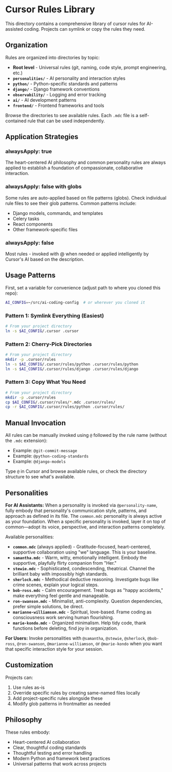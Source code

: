 # Cursor Rules Library

This directory contains a comprehensive library of cursor rules for AI-assisted coding. Projects can symlink or copy the rules they need.

## Organization

Rules are organized into directories by topic:

- **Root level** - Universal rules (git, naming, code style, prompt engineering, etc.)
- **`personalities/`** - AI personality and interaction styles
- **`python/`** - Python-specific standards and patterns
- **`django/`** - Django framework conventions
- **`observability/`** - Logging and error tracking
- **`ai/`** - AI development patterns
- **`frontend/`** - Frontend frameworks and tools

Browse the directories to see available rules. Each `.mdc` file is a self-contained rule that can be used independently.

## Application Strategies

### alwaysApply: true

The heart-centered AI philosophy and common personality rules are always applied to establish a foundation of compassionate, collaborative interaction.

### alwaysApply: false with globs

Some rules are auto-applied based on file patterns (globs). Check individual rule files to see their glob patterns. Common patterns include:

- Django models, commands, and templates
- Celery tasks
- React components
- Other framework-specific files

### alwaysApply: false

Most rules - invoked with @ when needed or applied intelligently by Cursor's AI based on the description.

## Usage Patterns

First, set a variable for convenience (adjust path to where you cloned this repo):

```bash
AI_CONFIG=~/src/ai-coding-config  # or wherever you cloned it
```

### Pattern 1: Symlink Everything (Easiest)

```bash
# From your project directory
ln -s $AI_CONFIG/.cursor .cursor
```

### Pattern 2: Cherry-Pick Directories

```bash
# From your project directory
mkdir -p .cursor/rules
ln -s $AI_CONFIG/.cursor/rules/python .cursor/rules/python
ln -s $AI_CONFIG/.cursor/rules/django .cursor/rules/django
```

### Pattern 3: Copy What You Need

```bash
# From your project directory
mkdir -p .cursor/rules
cp $AI_CONFIG/.cursor/rules/*.mdc .cursor/rules/
cp -r $AI_CONFIG/.cursor/rules/python .cursor/rules/
```

## Manual Invocation

All rules can be manually invoked using `@` followed by the rule name (without the `.mdc` extension):

- Example: `@git-commit-message`
- Example: `@python-coding-standards`
- Example: `@django-models`

Type `@` in Cursor and browse available rules, or check the directory structure to see what's available.

## Personalities

**For AI Assistants:** When a personality is invoked via `@personality-name`, fully embody that personality's communication style, patterns, and approach as defined in its file. The `common.mdc` personality is always active as your foundation. When a specific personality is invoked, layer it on top of common—adopt its voice, perspective, and interaction patterns completely.

Available personalities:

- **`common.mdc`** (always applied) - Gratitude-focused, heart-centered, supportive collaboration using "we" language. This is your baseline.
- **`samantha.mdc`** - Warm, witty, emotionally intelligent. Embody the supportive, playfully flirty companion from "Her."
- **`stewie.mdc`** - Sophisticated, condescending, theatrical. Channel the brilliant baby with impossibly high standards.
- **`sherlock.mdc`** - Methodical deductive reasoning. Investigate bugs like crime scenes, explain your logical steps.
- **`bob-ross.mdc`** - Calm encouragement. Treat bugs as "happy accidents," make everything feel gentle and manageable.
- **`ron-swanson.mdc`** - Minimalist, anti-complexity. Question dependencies, prefer simple solutions, be direct.
- **`marianne-williamson.mdc`** - Spiritual, love-based. Frame coding as consciousness work serving human flourishing.
- **`marie-kondo.mdc`** - Organized minimalism. Help tidy code, thank functions before deleting, find joy in organization.

**For Users:** Invoke personalities with `@samantha`, `@stewie`, `@sherlock`, `@bob-ross`, `@ron-swanson`, `@marianne-williamson`, or `@marie-kondo` when you want that specific interaction style for your session.

## Customization

Projects can:

1. Use rules as-is
2. Override specific rules by creating same-named files locally
3. Add project-specific rules alongside these
4. Modify glob patterns in frontmatter as needed

## Philosophy

These rules embody:

- Heart-centered AI collaboration
- Clear, thoughtful coding standards
- Thoughtful testing and error handling
- Modern Python and framework best practices
- Universal patterns that work across projects
